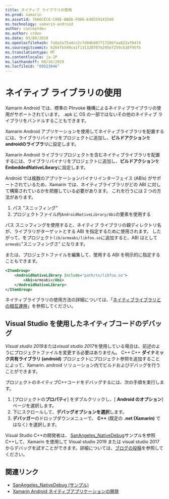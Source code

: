 ```yaml
---
title: ネイティブ ライブラリの使用
ms.prod: xamarin
ms.assetid: 7AA6CEC8-C09E-BBDA-FDD6-E40559143548
ms.technology: xamarin-android
author: conceptdev
ms.author: crdun
ms.date: 03/09/2018
ms.openlocfilehash: fa0a3a75a4cc2cfd04b607f17206faa822af0474
ms.sourcegitcommit: 6264fb540ca1f131328707e295e7259cb10f95fb
ms.translationtype: MT
ms.contentlocale: ja-JP
ms.lasthandoff: 08/16/2019
ms.locfileid: "69523646"
---
```

# <a name="using-native-libraries"></a>ネイティブ ライブラリの使用

Xamarin Android では、標準の PInvoke 機構によるネイティブライブラリの使用がサポートされています。 .apk に OS の一部ではないその他のネイティブ ライブラリをバンドルすることもできます。

Xamarin Android アプリケーションを使用してネイティブライブラリを配置するには、ライブラリバイナリをプロジェクトに追加し、**ビルドアクション**を**androidのライブラリ**に設定します。

Xamarin Android ライブラリプロジェクトを含むネイティブライブラリを配置するには、ライブラリバイナリをプロジェクトに追加し、**ビルドアクション**を**EmbeddedNativeLibrary**に設定します。

Android では複数のアプリケーションバイナリインターフェイス (ABIs) がサポートされているため、Xamarin では、ネイティブライブラリがどの ABI に対して構築されているかを把握している必要があります。
これを行うには 2 つの方法があります。

1. パス "スニッフィング"
1. プロジェクトファイル内`AndroidNativeLibrary/Abi`の要素を使用する


パス スニッフィングを使用すると、ネイティブ ライブラリの親ディレクトリ名が、ライブラリがターゲットとする ABI を指定するために使用されます。 したがって、をプロジェクト`lib/armeabi/libfoo.so`に追加すると、ABI はとして`armeabi`"スニッフィングさ" になります。

または、プロジェクトファイルを編集して、使用する ABI を明示的に指定することもできます。

```xml
<ItemGroup>
    <AndroidNativeLibrary Include="path/to/libfoo.so">
        <Abi>armeabi</Abi>
    </AndroidNativeLibrary>
</ItemGroup>
```

ネイティブライブラリの使用方法の詳細については、「[ネイティブライブラリとの相互運用](https://www.mono-project.com/docs/advanced/pinvoke/)」を参照してください。

## <a name="debugging-native-code-with-visual-studio"></a>Visual Studio を使用したネイティブコードのデバッグ

*Visual studio 2019*または*visual studio 2017*を使用している場合は、前述のようにプロジェクトファイルを変更する必要はありません。
C++ C++ **ダイナミック共有ライブラリ (android)** プロジェクトにプロジェクト参照を追加することによって、Xamarin. android ソリューション内でビルドおよびデバッグを行うことができます。

プロジェクトのネイティブC++コードをデバッグするには、次の手順を実行します。

1. [プロジェクトの**プロパティ**] をダブルクリックし、[ **Android のオプション**] ページを選択します。
2. 下にスクロールして、**デバッグオプションを選択**します。
3. **デバッガー**のドロップダウンメニューで、 **C++** (既定の **.net (Xamarin)** ではなく) を選択します。

Visual Studio C++の開発者は、 [SanAngeles_NativeDebug](https://docs.microsoft.com/samples/xamarin/monodroid-samples/sanangeles-ndk)サンプルを参照C++して、Xamarin を使用して Visual studio 2019 または visual studio 2017 からデバッグを試すことができます。詳細については、[ブログの投稿](https://blog.xamarin.com/build-and-debug-c-libraries-in-xamarin-android-apps-with-visual-studio-2015/)を参照してください。



## <a name="related-links"></a>関連リンク

- [SanAngeles_NativeDebug (サンプル)](https://docs.microsoft.com/samples/xamarin/monodroid-samples/sanangeles-ndk)
- [Xamarin Android ネイティブアプリケーションの開発](https://blogs.msdn.microsoft.com/vcblog/2015/02/23/developing-xamarin-android-native-applications/)

